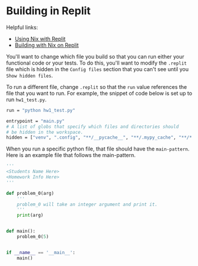 # Building in Replit

Helpful links:
* [Using Nix with Replit](https://docs.replit.com/programming-ide/nix-on-replit)
* [Building with Nix on Replit](https://docs.replit.com/tutorials/python/build-with-nix)

You'll want to change which file you build so that you can run either your functional code or your tests.
To do this, you'll want to modify the `.replit` file which is hidden in the `Config files` section that
you can't see until you `Show hidden files`.  

To run a different file, change `.replit` so that the `run` value references the file that you 
want to run. For example, the snippet of code below is set up to run `hw1_test.py`.

```bash
run = "python hw1_test.py"

entrypoint = "main.py"
# A list of globs that specify which files and directories should
# be hidden in the workspace.
hidden = ["venv", ".config", "**/__pycache__", "**/.mypy_cache", "**/*.pyc"]
```

When you run a specific python file, that file should have the `main-pattern`. Here is an example
file that follows the main-pattern.

```python
'''
<Students Name Here>
<Homework Info Here>
'''

def problem_0(arg)
    '''
    problem_0 will take an integer argument and print it.
    '''
    print(arg)


def main():
    problem_0(5)


if __name__ == '__main__':
    main()
```